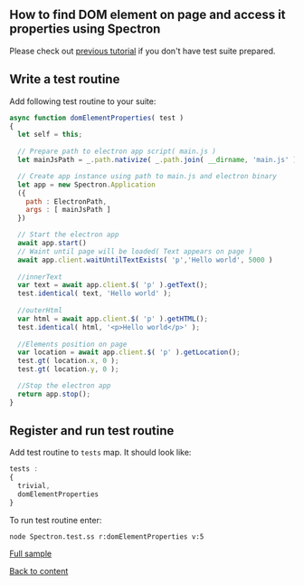 ## How to find DOM element on page and access it properties using Spectron

Please check out [previous tutorial](FirstSpectronTest.md) if you don't have test suite prepared.

## Write a test routine
Add following test routine to your suite:

```javascript
async function domElementProperties( test )
{
  let self = this;
  
  // Prepare path to electron app script( main.js )
  let mainJsPath = _.path.nativize( _.path.join( __dirname, 'main.js' ) );

  // Create app instance using path to main.js and electron binary
  let app = new Spectron.Application
  ({
    path : ElectronPath,
    args : [ mainJsPath ]
  })

  // Start the electron app
  await app.start()
  // Waint until page will be loaded( Text appears on page )
  await app.client.waitUntilTextExists( 'p','Hello world', 5000 )
  
  //innerText
  var text = await app.client.$( 'p' ).getText();
  test.identical( text, 'Hello world' );
  
  //outerHtml 
  var html = await app.client.$( 'p' ).getHTML();
  test.identical( html, '<p>Hello world</p>' );
  
  //Elements position on page
  var location = await app.client.$( 'p' ).getLocation();
  test.gt( location.x, 0 );
  test.gt( location.y, 0 );

  //Stop the electron app
  return app.stop();
}
```

## Register and run test routine

Add test routine to `tests` map. It should look like:
```javascript
tests :
{ 
  trivial,
  domElementProperties
}
```

To run test routine enter:
```
node Spectron.test.ss r:domElementProperties v:5
```

[Full sample](../../../sample/spectron/ElementProperties.test.s)

[Back to content](../README.md#Tutorials)





